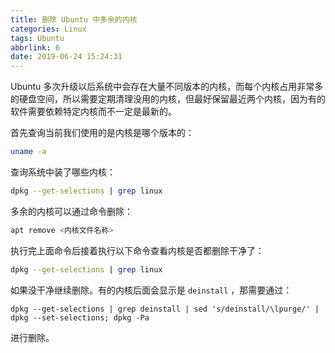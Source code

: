 ```yaml
---
title: 删除 Ubuntu 中多余的内核
categories: Linux
tags: Ubuntu
abbrlink: 6
date: 2019-06-24 15:24:31
---
```

Ubuntu 多次升级以后系统中会存在大量不同版本的内核，而每个内核占用非常多的硬盘空间，所以需要定期清理没用的内核，但最好保留最近两个内核，因为有的软件需要依赖特定内核而不一定是最新的。

首先查询当前我们使用的是内核是哪个版本的：

```bash
uname -a
```

查询系统中装了哪些内核：

```bash
dpkg --get-selections | grep linux
```
多余的内核可以通过命令删除：

```bash
apt remove <内核文件名称>
```

执行完上面命令后接着执行以下命令查看内核是否都删除干净了：

```bash
dpkg --get-selections | grep linux
```

如果没干净继续删除。有的内核后面会显示是 `deinstall` ，那需要通过：

```
dpkg --get-selections | grep deinstall | sed 's/deinstall/\lpurge/' | dpkg --set-selections; dpkg -Pa
```

进行删除。
